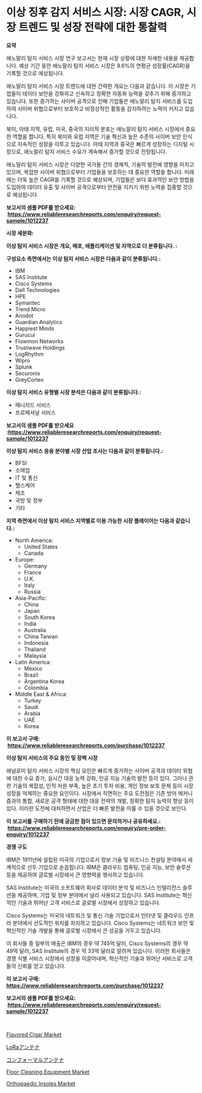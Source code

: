<p><h1>이상 징후 감지 서비스 시장: 시장 CAGR, 시장 트렌드 및 성장 전략에 대한 통찰력</h1></p><p><strong>요약</strong></p>
<p><p>애노말리 탐지 서비스 시장 연구 보고서는 현재 시장 상황에 대한 자세한 내용을 제공합니다. 예상 기간 동안 애노말리 탐지 서비스 시장은 9.6%의 연평균 성장률(CAGR)을 기록할 것으로 예상됩니다.</p><p>애노말리 탐지 서비스 시장 트렌드에 대한 간략한 개요는 다음과 같습니다. 이 시장은 기업들이 데이터 보안을 강화하고 신속하고 정확한 자동화 능력을 갖추기 위해 증가하고 있습니다. 또한 증가하는 사이버 공격으로 인해 기업들은 애노말리 탐지 서비스를 도입하여 사이버 위협으로부터 보호하고 비정상적인 활동을 감지하려는 노력이 커지고 있습니다.</p><p>북미, 아태 지역, 유럽, 미국, 중국의 지리적 분포는 애노말리 탐지 서비스 시장에서 중요한 역할을 합니다. 특히 북미와 유럽 지역은 기술 혁신과 높은 수준의 사이버 보안 인식으로 지속적인 성장을 이루고 있습니다. 아태 지역과 중국은 빠르게 성장하는 디지털 시장으로, 애노말리 탐지 서비스 수요가 계속해서 증가할 것으로 전망됩니다.</p><p>애노말리 탐지 서비스 시장은 다양한 국가들 간의 경제적, 기술적 발전에 영향을 미치고 있으며, 복잡한 사이버 위협으로부터 기업들을 보호하는 데 중요한 역할을 합니다. 미래에는 더욱 높은 CAGR을 기록할 것으로 예상되며, 기업들은 보다 효과적인 보안 방법을 도입하여 데이터 유출 및 사이버 공격으로부터 안전을 지키기 위한 노력을 집중할 것으로 예상됩니다.</p></p>
<p><strong>보고서의 샘플 PDF를 받으세요: &nbsp;<a href="https://www.reliableresearchreports.com/enquiry/request-sample/1012237">https://www.reliableresearchreports.com/enquiry/request-sample/1012237</a></strong></p>
<p><strong>시장 세분화:</strong></p>
<p><strong> 이상 탐지 서비스 시장은 개요, 배포, 애플리케이션 및 지역으로 더 분류됩니다. :</strong></p>
<p><strong>구성요소 측면에서는 이상 탐지 서비스 시장은 다음과 같이 분류됩니다.:</strong></p>
<p><ul><li>IBM</li><li>SAS Institute</li><li>Cisco Systems</li><li>Dell Technologies</li><li>HPE</li><li>Symantec</li><li>Trend Micro</li><li>Anodot</li><li>Guardian Analytics</li><li>Happiest Minds</li><li>Gurucul</li><li>Flowmon Networks</li><li>Trustwave Holdings</li><li>LogRhythm</li><li>Wipro</li><li>Splunk</li><li>Securonix</li><li>GreyCortex</li></ul></p>
<p><strong> 이상 탐지 서비스 유형별 시장 분석은 다음과 같이 분류됩니다.:</strong></p>
<p><ul><li>매니지드 서비스</li><li>프로페셔널 서비스</li></ul></p>
<p><strong>보고서의 샘플 PDF를 받으세요 :<a href="https://www.reliableresearchreports.com/enquiry/request-sample/1012237">https://www.reliableresearchreports.com/enquiry/request-sample/1012237</a></strong></p>
<p><strong> 이상 탐지 서비스 응용 분야별 시장 산업 조사는 다음과 같이 분류됩니다.:</strong></p>
<p><ul><li>BFSI</li><li>소매업</li><li>IT 및 통신</li><li>헬스케어</li><li>제조</li><li>국방 및 정부</li><li>기타</li></ul></p>
<p><strong>지역 측면에서 이상 탐지 서비스 지역별로 이용 가능한 시장 플레이어는 다음과 같습니다.:</strong></p>
<p><ul>
    <li>
        North America:
        <ul>
            <li>United States</li>
            <li>Canada</li>
        </ul>
    </li>
    <li>
        Europe:
        <ul>
            <li>Germany</li>
            <li>France</li>
            <li>U.K.</li>
            <li>Italy</li>
            <li>Russia</li>
        </ul>
    </li>
    <li>
        Asia-Pacific:
        <ul>
            <li>China</li>
            <li>Japan</li>
            <li>South Korea</li>
            <li>India</li>
            <li>Australia</li>
            <li>China Taiwan</li>
            <li>Indonesia</li>
            <li>Thailand</li>
            <li>Malaysia</li>
        </ul>
    </li>
    <li>
        Latin America:
        <ul>
            <li>Mexico</li>
            <li>Brazil</li>
            <li>Argentina Korea</li>
            <li>Colombia</li>
        </ul>
    </li>
    <li>
        Middle East & Africa:
        <ul>
            <li>Turkey</li>
            <li>Saudi</li>
            <li>Arabia</li>
            <li>UAE</li>
            <li>Korea</li>
        </ul>
    </li>
    </ul></p>
<p><strong>이 보고서 구매: &nbsp;<a href="https://www.reliableresearchreports.com/purchase/1012237">https://www.reliableresearchreports.com/purchase/1012237</a></strong></p>
<p><strong>이상 탐지 서비스의 주요 동인 및 장벽 시장</strong></p>
<p><p>애널로미 탐지 서비스 시장의 핵심 요인은 빠르게 증가하는 사이버 공격과 데이터 위협에 대한 수요 증가, 실시간 대응 능력 강화, 인공 지능 기술의 발전 등이 있다. 그러나 관련 기술의 복잡성, 인적 자원 부족, 높은 초기 투자 비용, 개인 정보 보호 문제 등이 시장 성장을 억제하는 중요한 요인이다. 시장에서 직면하는 주요 도전점은 기존 방어 메커니즘과의 통합, 새로운 공격 형태에 대한 대응 전략의 개발, 정확한 탐지 능력의 향상 등이 있다. 이러한 도전에 대처하면서 산업은 더 빠른 발전을 이룰 수 있을 것으로 보인다.</p></p>
<p><strong>이 보고서를 구매하기 전에 궁금한 점이 있으면 문의하거나 공유하세요.: &nbsp;<a href="https://www.reliableresearchreports.com/enquiry/pre-order-enquiry/1012237">https://www.reliableresearchreports.com/enquiry/pre-order-enquiry/1012237</a></strong></p>
<p><strong>경쟁 구도</strong></p>
<p><p>IBM은 1911년에 설립된 미국의 기업으로서 정보 기술 및 비즈니스 컨설팅 분야에서 세계적으로 선두 기업으로 손꼽힙니다. IBM은 클라우드 컴퓨팅, 인공 지능, 보안 솔루션 등을 제공하여 글로벌 시장에서 큰 영향력을 행사하고 있습니다. </p><p>SAS Institute는 미국의 소프트웨어 회사로 데이터 분석 및 비즈니스 인텔리전스 솔루션을 제공하며, 기업 및 정부 분야에서 널리 사용되고 있습니다. SAS Institute는 혁신적인 기술과 뛰어난 고객 서비스로 글로벌 시장에서 성장하고 있습니다.</p><p>Cisco Systems는 미국의 네트워크 및 통신 기술 기업으로서 인터넷 및 클라우드 인프라 분야에서 선도적인 위치를 차지하고 있습니다. Cisco Systems는 네트워크 보안 및 혁신적인 기술 개발을 통해 글로벌 시장에서 큰 성공을 거두고 있습니다.</p><p>이 회사들 중 일부의 매출은 IBM의 경우 약 745억 달러, Cisco Systems의 경우 약 49억 달러, SAS Institute의 경우 약 33억 달러로 알려져 있습니다. 이러한 회사들은 경쟁 식별 서비스 시장에서 성장을 이끌어내며, 혁신적인 기술과 뛰어난 서비스로 고객들의 신뢰를 얻고 있습니다.</p></p>
<p><strong>이 보고서 구매: &nbsp; <a href="https://www.reliableresearchreports.com/purchase/1012237">https://www.reliableresearchreports.com/purchase/1012237</a></strong></p>
<p><strong>보고서의 샘플 PDF를 받으세요: &nbsp;<a href="https://www.reliableresearchreports.com/enquiry/request-sample/1012237">https://www.reliableresearchreports.com/enquiry/request-sample/1012237</a></strong><strong></strong></p>
<p>&nbsp;</p>
<p><p><a href="https://issuu.com/reportprime-2/docs/flavored-cigar-market-size-2030.pptx">Flavored Cigar Market</a></p><p><a href="https://github.com/AaronVargas43/Market-Research-Report-List-1/blob/main/45821606840.md">LoRaアンテナ</a></p><p><a href="https://github.com/CloydAbbott2023/Market-Research-Report-List-1/blob/main/37276236841.md">コンフォーマルアンテナ</a></p><p><a href="https://issuu.com/reportprime-2/docs/floor-cleaning-equipment-market-size-2030.pptx">Floor Cleaning Equipment Market</a></p><p><a href="https://github.com/gdfhhhj/Market-Research-Report-List-3/blob/main/orthopaedic-insoles-market.md">Orthopaedic Insoles Market</a></p></p>